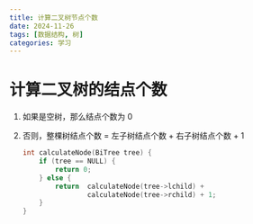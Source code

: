 ```yaml
---
title: 计算二叉树节点个数
date: 2024-11-26
tags: [数据结构, 树]
categories: 学习
---
```

# 计算二叉树的结点个数

1. 如果是空树，那么结点个数为 0

2. 否则，整棵树结点个数 = 左子树结点个数 + 右子树结点个数 + 1

    ```c
    int calculateNode(BiTree tree) {
        if (tree == NULL) {
            return 0;
        } else {
            return 	calculateNode(tree->lchild) +
                	calculateNode(tree->rchild) + 1;
        }
    }
    ```

    